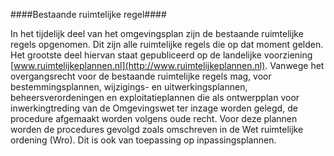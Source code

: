 ####Bestaande ruimtelijke regel####

In het tijdelijk deel van het omgevingsplan zijn de bestaande ruimtelijke regels
opgenomen. Dit zijn alle ruimtelijke regels die op dat moment gelden. Het
grootste deel hiervan staat gepubliceerd op de landelijke voorziening
[www.ruimtelijkeplannen.nl](http://www.ruimtelijkeplannen.nl). Vanwege het
overgangsrecht voor de bestaande ruimtelijke regels mag, voor
bestemmingsplannen, wijzigings- en uitwerkingsplannen, beheersverordeningen en
exploitatieplannen die als ontwerpplan voor inwerkingtreding van de Omgevingswet
ter inzage worden gelegd, de procedure afgemaakt worden volgens oude recht. Voor
deze plannen worden de procedures gevolgd zoals omschreven in de Wet ruimtelijke
ordening (Wro). Dit is ook van toepassing op inpassingsplannen.